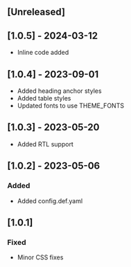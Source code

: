 ## [Unreleased]

## [1.0.5] - 2024-03-12
- Inline code added

## [1.0.4] - 2023-09-01
- Added heading anchor styles
- Added table styles
- Updated fonts to use THEME_FONTS

## [1.0.3] - 2023-05-20
- Added RTL support

## [1.0.2] - 2023-05-06

### Added

- Added config.def.yaml

## [1.0.1]
### Fixed
- Minor CSS fixes